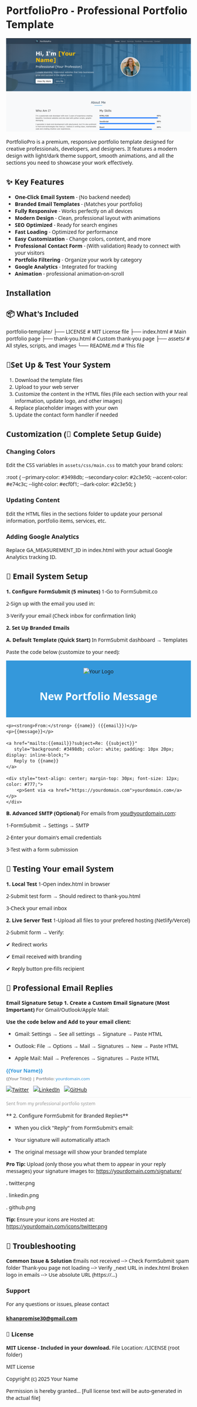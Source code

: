 # PortfolioPro - Professional Portfolio Template

![PortfolioPro Screenshot](assets/images/screenshot.jpg)

PortfolioPro is a premium, responsive portfolio template designed for creative professionals, developers, and designers. It features a modern design with light/dark theme support, smooth animations, and all the sections you need to showcase your work effectively.

## ✨ Key Features

- **One-Click Email System** - (No backend needed)
- **Branded Email Templates** - (Matches your portfolio)
- **Fully Responsive** - Works perfectly on all devices
- **Modern Design** - Clean, professional layout with animations
- **SEO Optimized** - Ready for search engines
- **Fast Loading** - Optimized for performance
- **Easy Customization** - Change colors, content, and more
- **Professional Contact Form** - (With validation) Ready to connect with your visitors
- **Portfolio Filtering** - Organize your work by category
- **Google Analytics** - Integrated for tracking
- **Animation** - professional animation-on-scroll

## Installation

## 📦 What's Included

portfolio-template/
├── LICENSE           # MIT License file
├── index.html        # Main portfolio page
├── thank-you.html    # Custom thank-you page
├── assets/           # All styles, scripts, and images
└── README.md         # This file

## 🧪Set Up & Test Your System
1. Download the template files
2. Upload to your web server
3. Customize the content in the HTML files (File each section with your real information, update logo, and other images)
4. Replace placeholder images with your own
5. Update the contact form handler if needed 

## Customization (🚀 Complete Setup Guide)

### Changing Colors

Edit the CSS variables in `assets/css/main.css` to match your brand colors:

:root {
    --primary-color: #3498db;
    --secondary-color: #2c3e50;
    --accent-color: #e74c3c;
    --light-color: #ecf0f1;
    --dark-color: #2c3e50;
}

###  Updating Content

Edit the HTML files in the sections folder to update your personal information, portfolio items, services, etc.

### Adding Google Analytics

Replace GA_MEASUREMENT_ID in index.html with your actual Google Analytics tracking ID.

## 📮 Email System Setup

**1. Configure FormSubmit (5 minutes)**
1-Go to FormSubmit.co

2-Sign up with the email you used in:
<!-- In index.html -->
<form action="https://formsubmit.co/your-email@example.com" ...>

3-Verify your email (Check inbox for confirmation link)

**2. Set Up Branded Emails**

**A. Default Template (Quick Start)**
In FormSubmit dashboard → Templates

Paste the code below (customize to your need):

<!DOCTYPE html>
<html>
<head>
    <style>
        body { font-family: 'Segoe UI', sans-serif; }
        .brand-header { 
            background: #3498db; /* Match your portfolio color */
            padding: 20px; 
            text-align: center; 
        }
    </style>
</head>
<body>
    <div class="brand-header">
        <img src="https://yourdomain.com/logo.png" width="150" alt="Your Logo">
        <h1 style="color: white;">New Portfolio Message</h1>
    </div>
    
    <p><strong>From:</strong> {{name}} ({{email}})</p>
    <p>{{message}}</p>
    
    <a href="mailto:{{email}}?subject=Re: {{subject}}" 
       style="background: #3498db; color: white; padding: 10px 20px; display: inline-block;">
       Reply to {{name}}
    </a>
    
    <div style="text-align: center; margin-top: 30px; font-size: 12px; color: #777;">
        <p>Sent via <a href="https://yourdomain.com">yourdomain.com</a></p>
    </div>
</body>
</html>


**B. Advanced SMTP (Optional)**
For emails from you@yourdomain.com:

1-FormSubmit → Settings → SMTP

2-Enter your domain's email credentials

3-Test with a form submission


## 🧪 Testing Your email System

**1. Local Test**
1-Open index.html in browser

2-Submit test form → Should redirect to thank-you.html

3-Check your email inbox

**2. Live Server Test**
1-Upload all files to your prefered hosting (Netlify/Vercel)

2-Submit form → Verify:

✔ Redirect works

✔ Email received with branding

✔ Reply button pre-fills recipient

## 💌 Professional Email Replies

**Email Signature Setup**
**1. Create a Custom Email Signature (Most Important)**
For Gmail/Outlook/Apple Mail:

**Use the code below and Add to your email client:**

- Gmail: Settings → See all settings → Signature → Paste HTML

- Outlook: File → Options → Mail → Signatures → New → Paste HTML

- Apple Mail: Mail → Preferences → Signatures → Paste HTML

<div style="font-family: 'Segoe UI', Tahoma, Geneva, Verdana, sans-serif; color: #333; line-height: 1.5;">
  <p style="margin: 0 0 8px 0;">
    <strong style="color: #3498db;">{{Your Name}}</strong><br>
    <small style="color: #666;">{{Your Title}} | Portfolio: <a href="https://yourdomain.com" style="color: #3498db; text-decoration: none;">yourdomain.com</a></small>
  </p>
  <div style="margin: 10px 0;">
    <a href="https://twitter.com/you" style="margin-right: 8px;"><img src="https://yourdomain.com/icons/twitter.png" width="20" alt="Twitter"></a>
    <a href="https://linkedin.com/in/you" style="margin-right: 8px;"><img src="https://yourdomain.com/icons/linkedin.png" width="20" alt="LinkedIn"></a>
    <a href="https://github.com/you"><img src="https://yourdomain.com/icons/github.png" width="20" alt="GitHub"></a>
  </div>
  <p style="font-size: 12px; color: #999; margin: 5px 0 0 0; border-top: 1px solid #eee; padding-top: 8px;">
    Sent from my professional portfolio system
  </p>
</div>

** 2. Configure FormSubmit for Branded Replies**
- When you click "Reply" from FormSubmit's email:

- Your signature will automatically attach

- The original message will show your branded template

**Pro Tip:** Upload (only those you what them to appear in your reply messages) your signature images to:
https://yourdomain.com/signature/

. twitter.png

. linkedin.png

. github.png


**Tip:** Ensure your icons are Hosted at:
https://yourdomain.com/icons/twitter.png

## 🚨 Troubleshooting
**Common Issue &	Solution**
Emails not received	--> Check FormSubmit spam folder
Thank-you page not loading	--> Verify _next URL in index.html
Broken logo in emails -->	Use absolute URL (https://...)

### Support

For any questions or issues, please contact  
#### khanpromise30@gmail.com


### 📜 License
**MIT License - Included in your download.**
File Location: /LICENSE (root folder)


MIT License

Copyright (c) 2025 Your Name

Permission is hereby granted...
[Full license text will be auto-generated in the actual file]